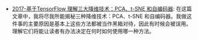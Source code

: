 - [2017-基于TensorFlow 理解三大降维技术：PCA、t-SNE 和自编码器](https://zhuanlan.zhihu.com/p/27935339): 在这篇文章中，我将尽我所能揭秘三种降维技术：PCA、t-SNE 和自编码器。我做这件事的主要原因是基本上这些方法都被当作黑箱对待，因此有时候会被误用。理解它们将能让读者有办法决定在何时如何使用哪一种方法。